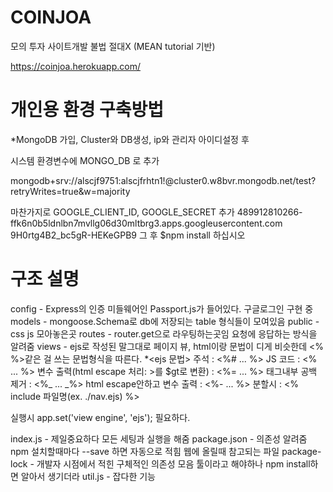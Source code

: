 # COINJOA
모의 투자 사이트개발 불법 절대X (MEAN tutorial 기반)

https://coinjoa.herokuapp.com/

# 개인용 환경 구축방법
  *MongoDB 가입, Cluster와 DB생성, ip와 관리자 아이디설정 후 

  시스템 환경변수에 MONGO_DB 로 추가

  mongodb+srv://alscjf9751:alscjfrhtn1!@cluster0.w8bvr.mongodb.net/test?retryWrites=true&w=majority

  마찬가지로 GOOGLE_CLIENT_ID, GOOGLE_SECRET 추가
   489912810266-ffk6n0b5ldnlbn7mvllg06d30mltbrg3.apps.googleusercontent.com
   9H0rtg4B2_bc5gR-HEKeGPB9
  그 후 $npm install 하십시오
  
# 구조 설명
config - Express의 인증 미들웨어인 Passport.js가 들어있다. 구글로그인 구현 중
models - mongoose.Schema로 db에 저장되는 table 형식들이 모여있음
public - css js 모아놓은곳
routes - router.get으로 라우팅하는곳임 요청에 응답하는 방식을 알려줌
views - ejs로 작성된 말그대로 페이지 뷰, html이랑 문법이 디게 비슷한데 <% %>같은 걸 쓰는 문법형식을 따른다.
*<ejs 문법>
주석 : <%# ... %>
JS 코드 : <% ... %>
변수 출력(html escape 처리: >를 $gt로 변환) : <%= ... %>
태그내부 공백 제거 : <%_ ... _%>
html escape안하고 변수 출력 : <%- ... %>
분할시 : <% include 파일명(ex. ./nav.ejs) %>

실행시 app.set('view engine', 'ejs'); 필요하다.

index.js - 제일중요하다 모든 세팅과 실행을 해줌
package.json - 의존성 알려줌 npm 설치할때마다 --save 하면 자동으로 적힘 웹에 올릴때 참고되는 파일
package-lock - 개발자 시점에서 적힌 구체적인 의존성 모음 툴이라고 해야하나 npm install하면 알아서 생기더라
util.js - 잡다한 기능
